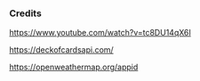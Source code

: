 


### Credits
https://www.youtube.com/watch?v=tc8DU14qX6I

https://deckofcardsapi.com/

https://openweathermap.org/appid